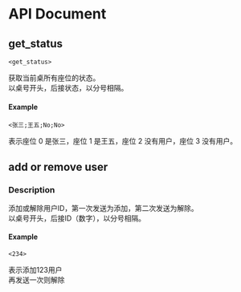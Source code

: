 # API Document

## get_status

```
<get_status>
```

获取当前桌所有座位的状态。\
以桌号开头，后接状态，以分号相隔。

#### Example

```
<张三;王五;No;No>
```
表示座位 0 是张三，座位 1 是王五，座位 2 没有用户，座位 3 没有用户。

## add or remove user

### Description

添加或解除用户ID，第一次发送为添加，第二次发送为解除。 \
以桌号开头，后接ID（数字），以分号相隔。

#### Example

```
<234>
```
表示添加123用户\
再发送一次则解除

